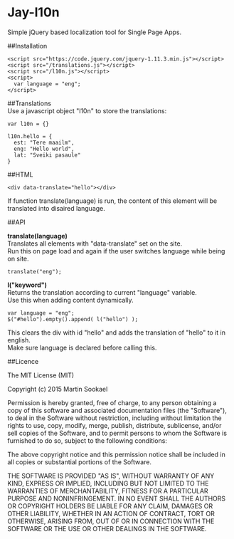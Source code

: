 Jay-l10n
===================

Simple jQuery based localization tool for Single Page Apps.  

##Installation  
```  
<script src="https://code.jquery.com/jquery-1.11.3.min.js"></script>
<script src="/translations.js"></script>
<script src="/l10n.js"></script>
<script>
  var language = "eng";
</script>
```  

##Translations  
Use a javascript object "l10n" to store the translations:  
```  
var l10n = {}  

l10n.hello = {
  est: "Tere maailm",
  eng: "Hello world",
  lat: "Sveiki pasaule"
}
```  

##HTML  
```  
<div data-translate="hello"></div>
```  
If function translate(language) is run, the content of this element will be translated into disaired language.  

##API  

**translate(language)**  
Translates all elements with "data-translate" set on the site.  
Run this on page load and again if the user switches language while being on site.  
```  
translate("eng");  
```  

**l("keyword")**  
Returns the translation according to current "language" variable.  
Use this when adding content dynamically.
```  
var language = "eng";
$("#hello").empty().append( l("hello") );
```  
This clears the div with id "hello" and adds the translation of "hello" to it in english.  
Make sure language is declared before calling this.

##Licence

The MIT License (MIT)  

Copyright (c) 2015 Martin Sookael

Permission is hereby granted, free of charge, to any person obtaining a copy of this software and associated documentation files (the "Software"), to deal in the Software without restriction, including without limitation the rights to use, copy, modify, merge, publish, distribute, sublicense, and/or sell copies of the Software, and to permit persons to whom the Software is furnished to do so, subject to the following conditions:

The above copyright notice and this permission notice shall be included in all copies or substantial portions of the Software.

THE SOFTWARE IS PROVIDED "AS IS", WITHOUT WARRANTY OF ANY KIND, EXPRESS OR IMPLIED, INCLUDING BUT NOT LIMITED TO THE WARRANTIES OF MERCHANTABILITY, FITNESS FOR A PARTICULAR PURPOSE AND NONINFRINGEMENT. IN NO EVENT SHALL THE AUTHORS OR COPYRIGHT HOLDERS BE LIABLE FOR ANY CLAIM, DAMAGES OR OTHER LIABILITY, WHETHER IN AN ACTION OF CONTRACT, TORT OR OTHERWISE, ARISING FROM, OUT OF OR IN CONNECTION WITH THE SOFTWARE OR THE USE OR OTHER DEALINGS IN THE SOFTWARE.
